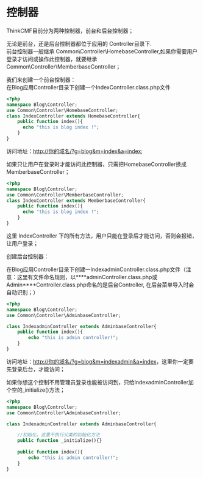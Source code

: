 # 控制器

ThinkCMF目前分为两种控制器，前台和后台控制器； 

无论是前台，还是后台控制器都位于应用的 Controller目录下.  
前台控制器一般继承 Common\Controller\HomebaseController,如果你需要用户登录才访问或操作此控制器，就要继承 Common\Controller\MemberbaseController；

我们来创建一个前台控制器：  
在Blog应用Controller目录下创建一个IndexController.class.php文件
```php
<?php
namespace Blog\Controller;
use Common\Controller\HomebaseController;
class IndexController extends HomebaseController{
    public function index(){
      echo "this is blog index !";
    }
}
```
访问地址：[http://你的域名/?g=blog&m=index&a=index]();

如果只让用户在登录时才能访问此控制器，只需把HomebaseController换成MemberbaseController；

```php
<?php
namespace Blog\Controller;
use Common\Controller\MemberbaseController;
class IndexController extends MemberbaseController{
    public function index(){
      echo "this is blog index !";
    }
}
```
这里 IndexController 下的所有方法，用户只能在登录后才能访问，否则会报错，让用户登录；

创建后台控制器：

在Blog应用Controller目录下创建一IndexadminController.class.php文件（注意：这里有文件命名规则，以\*\*\*\*adminController.class.php或 Admin\*\*\*\*Controller.class.php命名的是后台Controller, 在后台菜单导入时会自动识别；）

```php
<?php
namespace Blog\Controller;
use Common\Controller\AdminbaseController;

class IndexadminController extends AdminbaseController{
    public function index(){
        echo "this is admin controller!";
    }
}
```
访问地址：[http://你的域名/?g=blog&m=indexadmin&a=index]()，这里你一定要先登录后台，才能访问；

如果你想这个控制不用管理员登录也能被访问到，只给IndexadminController加个空的_initialize()方法；

```php
<?php
namespace Blog\Controller;
use Common\Controller\AdminbaseController;

class IndexadminController extends AdminbaseController{

    //初始化，这里不执行父类的初始化方法
    public function _initialize(){}
    
    public function index(){
        echo "this is admin controller!";
    }
}
```